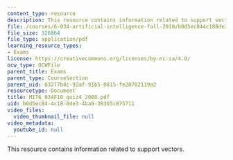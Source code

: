 ```yaml
---
content_type: resource
description: This resource contains information related to support vectors.
file: /courses/6-034-artificial-intelligence-fall-2010/b0d5ec844c188de34ba938365c875711_MIT6_034F10_quiz4_2008.pdf
file_size: 326864
file_type: application/pdf
learning_resource_types:
- Exams
license: https://creativecommons.org/licenses/by-nc-sa/4.0/
ocw_type: OCWFile
parent_title: Exams
parent_type: CourseSection
parent_uid: 03277b4c-92af-91b5-0815-fe20702119a2
resourcetype: Document
title: MIT6_034F10_quiz4_2008.pdf
uid: b0d5ec84-4c18-8de3-4ba9-38365c875711
video_files:
  video_thumbnail_file: null
video_metadata:
  youtube_id: null
---
```

This resource contains information related to support vectors.